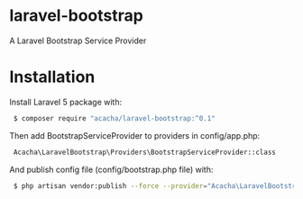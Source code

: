 # laravel-bootstrap
A Laravel Bootstrap Service Provider

# Installation 

Install Laravel 5 package with:

```bash
 $ composer require "acacha/laravel-bootstrap:^0.1"
```
 
Then add BootstrapServiceProvider to providers in config/app.php:

```bash
 Acacha\LaravelBootstrap\Providers\BootstrapServiceProvider::class
```

And publish config file (config/bootstrap.php file) with:

```bash
 $ php artisan vendor:publish --force --provider="Acacha\LaravelBootstrap\Providers\BootstrapServiceProvider"
```
 
